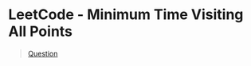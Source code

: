# LeetCode - Minimum Time Visiting All Points

> [Question](https://leetcode.com/problems/minimum-time-visiting-all-points/)
